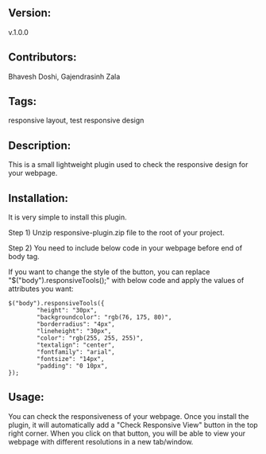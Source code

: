 Version:
-----------------------------------------------------------------------------------------------------------------------
v.1.0.0

Contributors:
-----------------------------------------------------------------------------------------------------------------------
Bhavesh Doshi, Gajendrasinh Zala

Tags: 
-----------------------------------------------------------------------------------------------------------------------
responsive layout, test responsive design

Description:
-----------------------------------------------------------------------------------------------------------------------
This is a small lightweight plugin used to check the responsive design for your webpage.

Installation:
-----------------------------------------------------------------------------------------------------------------------
It is very simple to install this plugin. 

Step 1) Unzip  responsive-plugin.zip file to the root of your project.

Step 2) You need to include below code in your webpage before end of body tag.
	<script src="responsive-plugin.js"></script>	
	<script>
		$(document).ready(function(){	
			$("body").responsiveTools();	
		});
	</script>

If you want to change the style of the button, you can replace "$("body").responsiveTools();" with below code and apply the values of attributes you want:

	$("body").responsiveTools({
			"height": "30px",
			"backgroundcolor": "rgb(76, 175, 80)",
			"borderradius": "4px",                
			"lineheight": "30px",
			"color": "rgb(255, 255, 255)",
			"textalign": "center",
			"fontfamily": "arial",
			"fontsize": "14px",                
			"padding": "0 10px",                         
	});

Usage: 
-----------------------------------------------------------------------------------------------------------------------
You can check the responsiveness of your webpage. Once you install the plugin, it will automatically add a "Check Responsive View" button in the top right corner. When you click on that button, you will be able to view your webpage with different resolutions in a new tab/window. 